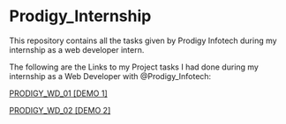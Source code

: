 # Prodigy_Internship
This repository contains all the tasks given by Prodigy Infotech during my internship as a web developer intern.

The following are the Links to my Project tasks I had done during my internship as a Web Developer with @Prodigy_Infotech:

[PRODIGY_WD_01 [DEMO 1]](https://AnzilRashe.github.io/Prodigy_Internship/PRODIGY_WD_01)

[PRODIGY_WD_02 [DEMO 2]](https://AnzilRashe.github.io/Prodigy_Internship/PRODIGY_WD_02)
